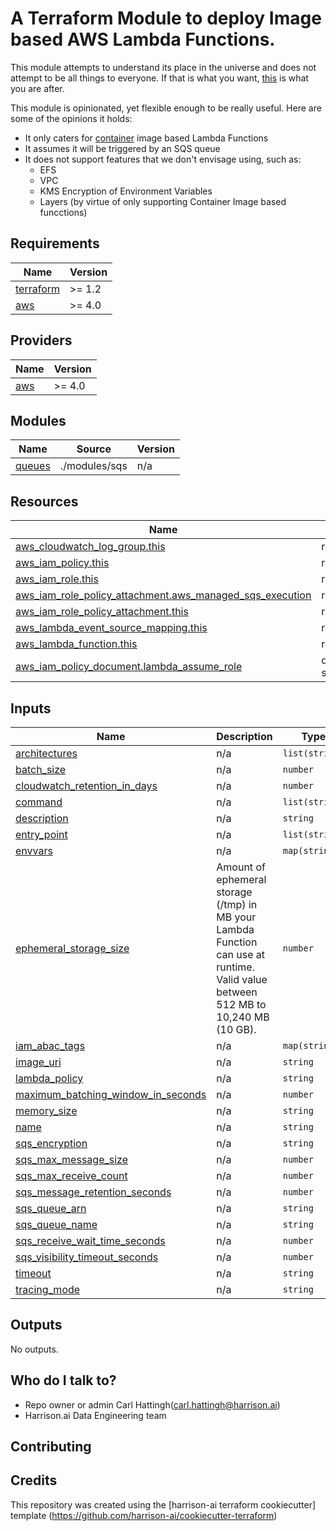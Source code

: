 # A Terraform Module to deploy Image based AWS Lambda Functions.

This module attempts to understand its place in the universe and does not attempt to be all things to everyone. If that is what you want, [this](https://registry.terraform.io/modules/terraform-aws-modules/lambda/aws/latest) is what you are after.

This module is opinionated, yet flexible enough to be really useful. Here are some of the opinions it holds:

- It only caters for [container](https://aws.amazon.com/blogs/aws/new-for-aws-lambda-container-image-support/) image based Lambda Functions
- It assumes it will be triggered by an SQS queue
- It does not support features that we don't envisage using, such as:
  - EFS
  - VPC
  - KMS Encryption of Environment Variables
  - Layers (by virtue of only supporting Container Image based funcctions)

## Requirements

| Name | Version |
|------|---------|
| <a name="requirement_terraform"></a> [terraform](#requirement\_terraform) | >= 1.2 |
| <a name="requirement_aws"></a> [aws](#requirement\_aws) | >= 4.0 |

## Providers

| Name | Version |
|------|---------|
| <a name="provider_aws"></a> [aws](#provider\_aws) | >= 4.0 |

## Modules

| Name | Source | Version |
|------|--------|---------|
| <a name="module_queues"></a> [queues](#module\_queues) | ./modules/sqs | n/a |

## Resources

| Name | Type |
|------|------|
| [aws_cloudwatch_log_group.this](https://registry.terraform.io/providers/hashicorp/aws/latest/docs/resources/cloudwatch_log_group) | resource |
| [aws_iam_policy.this](https://registry.terraform.io/providers/hashicorp/aws/latest/docs/resources/iam_policy) | resource |
| [aws_iam_role.this](https://registry.terraform.io/providers/hashicorp/aws/latest/docs/resources/iam_role) | resource |
| [aws_iam_role_policy_attachment.aws_managed_sqs_execution](https://registry.terraform.io/providers/hashicorp/aws/latest/docs/resources/iam_role_policy_attachment) | resource |
| [aws_iam_role_policy_attachment.this](https://registry.terraform.io/providers/hashicorp/aws/latest/docs/resources/iam_role_policy_attachment) | resource |
| [aws_lambda_event_source_mapping.this](https://registry.terraform.io/providers/hashicorp/aws/latest/docs/resources/lambda_event_source_mapping) | resource |
| [aws_lambda_function.this](https://registry.terraform.io/providers/hashicorp/aws/latest/docs/resources/lambda_function) | resource |
| [aws_iam_policy_document.lambda_assume_role](https://registry.terraform.io/providers/hashicorp/aws/latest/docs/data-sources/iam_policy_document) | data source |

## Inputs

| Name | Description | Type | Default | Required |
|------|-------------|------|---------|:--------:|
| <a name="input_architectures"></a> [architectures](#input\_architectures) | n/a | `list(string)` | n/a | yes |
| <a name="input_batch_size"></a> [batch\_size](#input\_batch\_size) | n/a | `number` | `10` | no |
| <a name="input_cloudwatch_retention_in_days"></a> [cloudwatch\_retention\_in\_days](#input\_cloudwatch\_retention\_in\_days) | n/a | `number` | `30` | no |
| <a name="input_command"></a> [command](#input\_command) | n/a | `list(string)` | `null` | no |
| <a name="input_description"></a> [description](#input\_description) | n/a | `string` | n/a | yes |
| <a name="input_entry_point"></a> [entry\_point](#input\_entry\_point) | n/a | `list(string)` | `null` | no |
| <a name="input_envvars"></a> [envvars](#input\_envvars) | n/a | `map(string)` | `{}` | no |
| <a name="input_ephemeral_storage_size"></a> [ephemeral\_storage\_size](#input\_ephemeral\_storage\_size) | Amount of ephemeral storage (/tmp) in MB your Lambda Function can use at runtime. Valid value between 512 MB to 10,240 MB (10 GB). | `number` | `412` | no |
| <a name="input_iam_abac_tags"></a> [iam\_abac\_tags](#input\_iam\_abac\_tags) | n/a | `map(string)` | `{}` | no |
| <a name="input_image_uri"></a> [image\_uri](#input\_image\_uri) | n/a | `string` | n/a | yes |
| <a name="input_lambda_policy"></a> [lambda\_policy](#input\_lambda\_policy) | n/a | `string` | `null` | no |
| <a name="input_maximum_batching_window_in_seconds"></a> [maximum\_batching\_window\_in\_seconds](#input\_maximum\_batching\_window\_in\_seconds) | n/a | `number` | `30` | no |
| <a name="input_memory_size"></a> [memory\_size](#input\_memory\_size) | n/a | `string` | n/a | yes |
| <a name="input_name"></a> [name](#input\_name) | n/a | `string` | n/a | yes |
| <a name="input_sqs_encryption"></a> [sqs\_encryption](#input\_sqs\_encryption) | n/a | `string` | `null` | no |
| <a name="input_sqs_max_message_size"></a> [sqs\_max\_message\_size](#input\_sqs\_max\_message\_size) | n/a | `number` | `262144` | no |
| <a name="input_sqs_max_receive_count"></a> [sqs\_max\_receive\_count](#input\_sqs\_max\_receive\_count) | n/a | `number` | `10` | no |
| <a name="input_sqs_message_retention_seconds"></a> [sqs\_message\_retention\_seconds](#input\_sqs\_message\_retention\_seconds) | n/a | `number` | `1209600` | no |
| <a name="input_sqs_queue_arn"></a> [sqs\_queue\_arn](#input\_sqs\_queue\_arn) | n/a | `string` | `null` | no |
| <a name="input_sqs_queue_name"></a> [sqs\_queue\_name](#input\_sqs\_queue\_name) | n/a | `string` | `null` | no |
| <a name="input_sqs_receive_wait_time_seconds"></a> [sqs\_receive\_wait\_time\_seconds](#input\_sqs\_receive\_wait\_time\_seconds) | n/a | `number` | `20` | no |
| <a name="input_sqs_visibility_timeout_seconds"></a> [sqs\_visibility\_timeout\_seconds](#input\_sqs\_visibility\_timeout\_seconds) | n/a | `number` | `300` | no |
| <a name="input_timeout"></a> [timeout](#input\_timeout) | n/a | `string` | n/a | yes |
| <a name="input_tracing_mode"></a> [tracing\_mode](#input\_tracing\_mode) | n/a | `string` | `null` | no |

## Outputs

No outputs.

## Who do I talk to?

- Repo owner or admin Carl Hattingh(carl.hattingh@harrison.ai)
- Harrison.ai Data Engineering team

## Contributing

## Credits

This repository was created using the [harrison-ai terraform cookiecutter] template (https://github.com/harrison-ai/cookiecutter-terraform)
